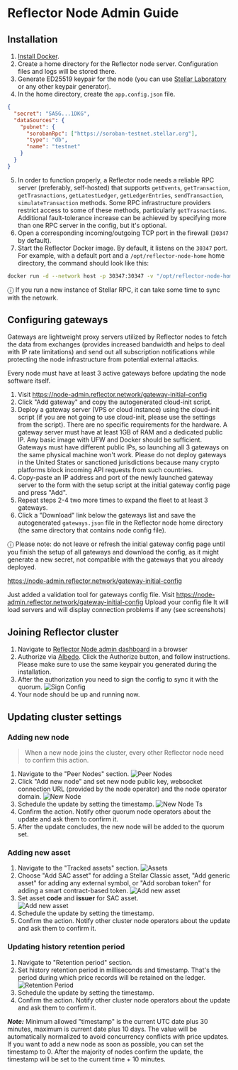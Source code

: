 # Reflector Node Admin Guide

## Installation

1. [Install Docker](https://docs.docker.com/engine/install/).
2. Create a home directory for the Reflector node server. Configuration files and logs will be stored there.
3. Generate ED25519 keypair for the node (you can use [Stellar Laboratory](https://lab.stellar.org/account/create) or any other keypair generator).
4. In the home directory, create the `app.config.json` file. 
```json
{
  "secret": "SA5G...1DKG",
  "dataSources": {
    "pubnet": {
      "sorobanRpc": ["https://soroban-testnet.stellar.org"],
      "type": "db",
      "name": "testnet"
    }
  }
}
```
5. In order to function properly, a Reflector node needs a reliable RPC server (preferably, self-hosted) that supports 
  `getEvents`, `getTransaction`, `getTrasnactions`, `getLatestLedger`, `getLedgerEntries`, `sendTransaction`,
  `simulateTransaction` methods. Some RPC infrastructure providers restrict access to some of these methods,
  particularly `getTrasnactions`. Additional fault-tolerance increase can be achieved by specifying more than one RPC
  server in the config, but it's optional.
6. Open a corresponding incoming/outgoing TCP port in the firewall (`30347` by default).
7. Start the Reflector Docker image. By default, it listens on the `30347` port.
  For example, with a default port and a `/opt/reflector-node-home` home directory, the command should look like this:  
```bash
docker run -d --network host -p 30347:30347 -v "/opt/reflector-node-home:/reflector-node/app/home" --name=reflector reflectornet/reflector-node:latest
```
ⓘ If you run a new instance of Stellar RPC, it can take some time to sync with the netowrk.

## Configuring gateways

Gateways are lightweight proxy servers utilized by Reflector nodes to fetch the data from exchanges
(provides increased bandwidth and helps to deal with IP rate limitations) and send out all subscription notifications
while protecting the node infrastructure from potential external attacks.

Every node must have at least 3 active gateways before updating the node software itself.

1. Visit https://node-admin.reflector.network/gateway-initial-config
2. Click "Add gateway" and copy the autogenerated cloud-init script.
3. Deploy a gateway server (VPS or cloud instance) using the cloud-init script (if you are not going to use cloud-init,
  please use the settings from the script). There are no specific requirements for the hardware.
  A gateway server must have at least 1GB of RAM and a dedicated public IP. Any basic image with UFW and Docker should
  be sufficient. Gateways must have different public IPs, so launching all 3 gateways on the same physical machine
  won't work. Please do not deploy gateways in the United States or sanctioned jurisdictions because many crypto
  platforms block incoming API requests from such countries.
4. Copy-paste an IP address and port of the newly launched gateway server to the form with the setup script at the 
  initial gateway config page and press "Add".
5. Repeat steps 2-4 two more times to expand the fleet to at least 3 gateways.
6. Click a "Download" link below the gateways list and save the autogenerated `gateways.json` file in the Reflector node
  home directory (the same directory that contains node config file).

ⓘ Please note: do not leave or refresh the initial gateway config page until you finish the setup of all gateways and
download the config, as it might generate a new secret, not compatible with the gateways that you already deployed.

https://node-admin.reflector.network/gateway-initial-config

Just added a validation tool for gateways config file.
Visit https://node-admin.reflector.network/gateway-initial-config
Upload your config file
It will load servers and will display connection problems if any (see screenshots)

## Joining Reflector cluster

1. Navigate to [Reflector Node admin dashboard](https://node-admin.reflector.network) in a browser 
2. Authorize via [Albedo](https://albedo.link). Click the Authorize button, and follow instructions. 
   Please make sure to use the same keypair you generated during the installation. 
3. After the authorization you need to sign the config to sync it with the quorum. 
   ![Sign Config](new-node-sign-config.jpg)  
4. Your node should be up and running now.

## Updating cluster settings

### Adding new node

> When a new node joins the cluster, every other Reflector node need to confirm this action.

1. Navigate to the "Peer Nodes" section.
   ![Peer Nodes](peer-nodes-screen.jpg)  
2. Click "Add new node" and set new node public key, websocket connection URL (provided by the node operator) and the node operator domain.
   ![New Node](peer-nodes-new-screen.jpg)  
3. Schedule the update by setting the timestamp.
   ![New Node Ts](peer-nodes-ts-screen.jpg)
4. Confirm the action. Notify other quorum node operators about the update and ask them to confirm it.
5. After the update concludes, the new node will be added to the quorum set.

### Adding new asset

1. Navigate to the "Tracked assets" section.
   ![Assets](assets-screen.jpg)  
2. Choose "Add SAC asset" for adding a Stellar Classic asset, "Add generic asset" for adding any external symbol, or "Add soroban token" for adding a smart contract-based token.
   ![Add new asset](assets-new-screen.jpg)
3. Set asset **code** and **issuer** for SAC asset.  
   ![Add new asset](assets-new-screen.jpg)  
4. Schedule the update by setting the timestamp.
5. Confirm the action. Notify other cluster node operators about the update and ask them to confirm it.

### Updating history retention period

1. Navigate to "Retention period" section.
2. Set history retention period in milliseconds and timestamp. That's the period during which price records will be retained on the ledger.
   ![Retention Period](retention-screen.jpg)  
3. Schedule the update by setting the timestamp.
4. Confirm the action. Notify other cluster node operators about the update and ask them to confirm it.

**_Note:_** Minimum allowed "timestamp" is the current UTC date plus 30 minutes, maximum is current date plus 10 days.
The value will be automatically normalized to avoid concurrency conflicts with price updates.
If you want to add a new node as soon as possible, you can set the timestamp to 0. 
After the majority of nodes confirm the update, the timestamp will be set to the current time + 10 minutes.
